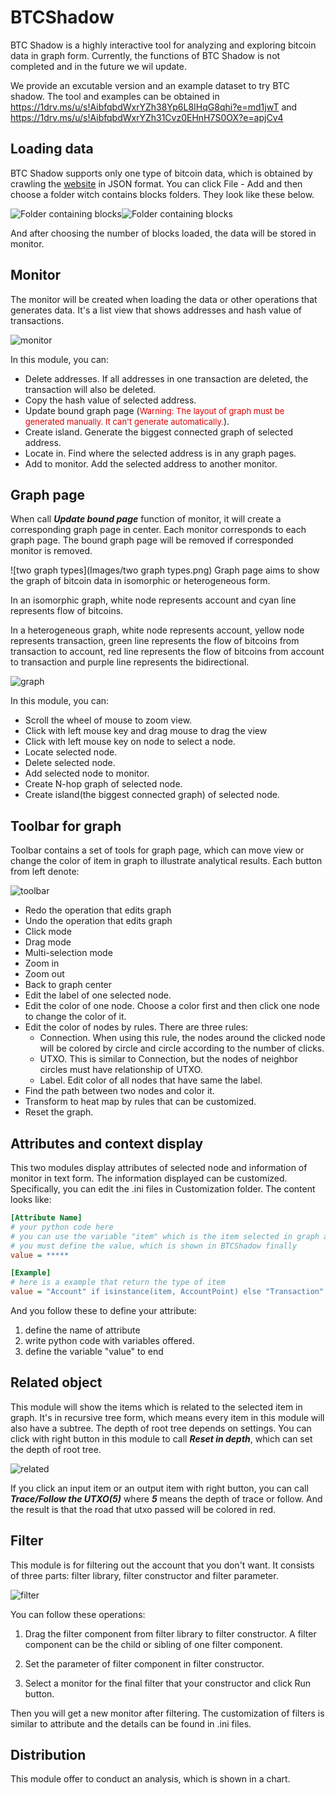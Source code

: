 # BTCShadow
BTC Shadow is a highly interactive tool for analyzing and exploring bitcoin data in graph form. Currently, the functions of BTC Shadow is not completed and in the future we wil update. 

We provide an excutable version and an example dataset to try BTC shadow. The tool and examples can be obtained in <a>https://1drv.ms/u/s!AibfqbdWxrYZh38Yp6L8IHqG8qhi?e=md1jwT  and https://1drv.ms/u/s!AibfqbdWxrYZh31Cvz0EHnH7S0OX?e=apjCv4

## Loading data
BTC Shadow supports only one type of bitcoin data, which is obtained by crawling the [website] in JSON format. You can click File - Add and then choose a folder witch contains blocks folders. They look like these below.

![Folder containing blocks](Images/figure1.png)![Folder containing blocks](Images/figure2.png)

And after choosing the number of blocks loaded, the data will be stored in monitor.


## Monitor
The monitor will be created when loading the data or other operations that generates data. It's a list view that shows addresses and hash value of transactions.

![monitor](Images/monitor.png)

In this module, you can:
+ Delete addresses. If all addresses in one transaction are deleted, the transaction will also be deleted.
+ Copy the hash value of selected address.
+ Update bound graph page (<font color="#dd0000" size=2>Warning: The layout of graph must be generated manually. It can't generate automatically.</font>).
+ Create island. Generate the biggest connected graph of selected address.
+ Locate in. Find where the selected address is in any graph pages.
+ Add to monitor. Add the selected address to another monitor.

## Graph page
When call ___Update bound page___ function of monitor, it will create a corresponding graph page in center. Each monitor corresponds to each graph page. The bound graph page will be removed if corresponded monitor is removed.

![two graph types](Images/two graph types.png)
Graph page aims to show the graph of bitcoin data in isomorphic or heterogeneous form. 

In an isomorphic graph, white node represents account and cyan line represents flow of bitcoins. 

In a heterogeneous graph, white node represents account, yellow node represents transaction, green line represents the flow of bitcoins from transaction to account, red line represents the flow of bitcoins from account to transaction and purple line represents the bidirectional.

![graph](Images/graph.png)

In this module, you can:
+ Scroll the wheel of mouse to zoom view.
+ Click with left mouse key and drag mouse to drag the view
+ Click with left mouse key on node to select a node.
+ Locate selected node.
+ Delete selected node.
+ Add selected node to monitor. 
+ Create N-hop graph of selected node.
+ Create island(the biggest connected graph) of selected node.

## Toolbar for graph
Toolbar contains a set of tools for graph page, which can move view or change the color of item in graph to illustrate analytical results. Each button from left denote:

![toolbar](Images/toolbar.png)

+ Redo the operation that edits graph 
+ Undo the operation that edits graph
+ Click mode
+ Drag mode
+ Multi-selection mode
+ Zoom in
+ Zoom out
+ Back to graph center
+ Edit the label of one selected node.
+ Edit the color of one node. Choose a color first and then click one node to change the color of it.
+ Edit the color of nodes by rules. There are three rules:
    + Connection. When using this rule, the nodes around the clicked node will be colored by circle and circle according to the number of clicks.
    + UTXO. This is similar to Connection, but the nodes of neighbor circles must have relationship of UTXO.
    + Label. Edit color of all nodes that have same the label.
+ Find the path between two nodes and color it.
+ Transform to heat map by rules that can be customized. 
+ Reset the graph.

## Attributes and context display
This two modules display attributes of selected node and information of monitor in text form. The information displayed can be customized. Specifically, you can edit the .ini files in Customization folder. The content looks like:

```ini
[Attribute Name]
# your python code here
# you can use the variable "item" which is the item selected in graph and it's structure is in structure folder
# you must define the value, which is shown in BTCShadow finally
value = *****

[Example]
# here is a example that return the type of item
value = "Account" if isinstance(item, AccountPoint) else "Transaction"
```
And you follow these to define your attribute:
1. define the name of attribute
2. write python code with variables offered.
3. define the variable "value" to end




## Related object
This module will show the items which is related to the selected item in graph. It's in recursive tree form, which means every item in this module will also have a subtree. The depth of root tree depends on settings. You can click with right button in this module to call ___Reset in depth___, which can set the depth of root tree.

![related](Images/related%20object.png)

If you click an input item or an output item with right button, you can call ___Trace/Follow the UTXO(5)___ where ___5___ means the depth of trace or follow. And the result is that the road that utxo passed will be colored in red.

## Filter
This module is for filtering out the account that you don't want. It consists of three parts: filter library, filter constructor and filter parameter.

![filter](Images/filter.png)

You can follow these operations:

1. Drag the filter component from filter library to filter constructor. A filter component can be the child or sibling of one filter component.

2. Set the parameter of filter component in filter constructor.

3. Select a monitor for the final filter that your constructor and click Run button.

Then you will get a new monitor after filtering. The customization of filters is similar to attribute and the details can be found in .ini files.

## Distribution
This module offer to conduct an analysis, which is shown in a chart.


[website]: https://btc.com/api-doc
